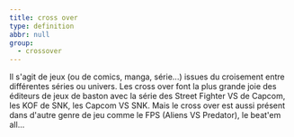 ```yaml
---
title: cross over
type: definition
abbr: null
group:
  - crossover
---
```

Il s'agit de jeux (ou de comics, manga, série...) issues du croisement entre différentes séries ou univers. Les cross over font la plus grande joie des éditeurs de jeux de baston avec la série des Street Fighter VS de Capcom, les KOF de SNK, les Capcom VS SNK. Mais le cross over est aussi présent dans d'autre genre de jeu comme le FPS (Aliens VS Predator), le beat'em all...
